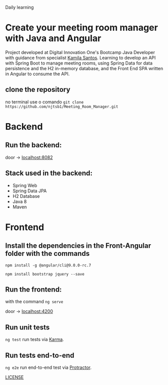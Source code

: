 Daily learning

# Create your meeting room manager with Java and Angular

Project developed at Digital Innovation One's Bootcamp Java Developer with guidance from specialist [Kamila Santos](https://www.linkedin.com/in/kamila-santos-oliveira/ "Kamila Santos"). 
Learning to develop an API with Spring Boot to manage meeting rooms, using Spring Data for data persistence and the H2 in-memory database, and the Front End SPA written in Angular to consume the API.

## clone the repository 

no terminal use o comando `git clone https://github.com/njtsb1/Meeting_Room_Manager.git`

# Backend

## Run the backend:

door -> [localhost:8082](http://localhost:8082/)

## Stack used in the backend:

 * Spring Web
 * Spring Data JPA
 * H2 Database
 * Java 8
 * Maven

# Frontend

## Install the dependencies in the Front-Angular folder with the commands

`npm install -g @angular/cli@9.0.0-rc.7`

`npm install bootstrap jquery --save`

## Run the frontend:

with the command `ng serve`

door -> [localhost:4200](http://localhost:4200/)

## Run unit tests

`ng test` run tests via [Karma](https://karma-runner.github.io).

## Run tests end-to-end

`ng e2e` run end-to-end test via [Protractor](http://www.protractortest.org/).

[LICENSE](./LICENSE)


